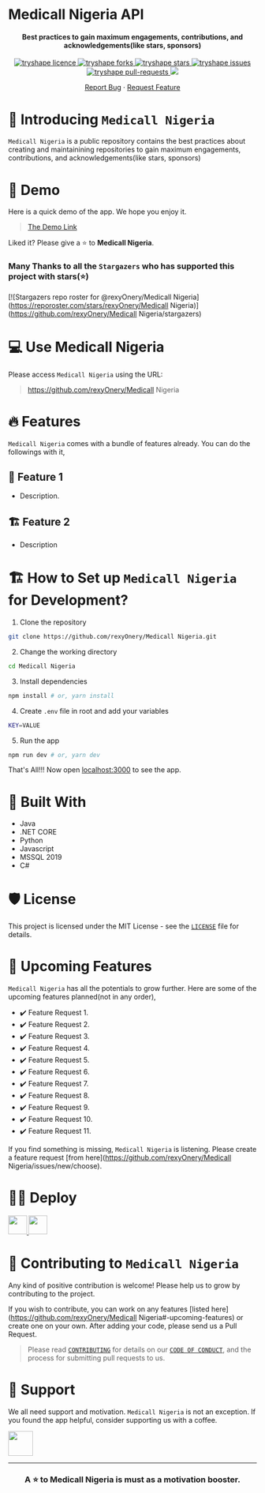 # Medicall Nigeria API
<p align="center">
 
<p/>

<h4 align="center">Best practices to gain maximum engagements, contributions, and acknowledgements(like stars, sponsors)</h4>

<p align="center">
<a href="https://github.com/rexyOnery/Medicall Nigeria/blob/master/LICENSE" target="blank">
<img src="https://img.shields.io/github/license/rexyOnery/Medicall Nigeria?style=flat-square" alt="tryshape licence" />
</a>
<a href="https://github.com/rexyOnery/Medicall Nigeria/fork" target="blank">
<img src="https://img.shields.io/github/forks/rexyOnery/Medicall Nigeria?style=flat-square" alt="tryshape forks"/>
</a>
<a href="https://github.com/rexyOnery/Medicall Nigeria/stargazers" target="blank">
<img src="https://img.shields.io/github/stars/rexyOnery/Medicall Nigeria?style=flat-square" alt="tryshape stars"/>
</a>
<a href="https://github.com/rexyOnery/Medicall Nigeria/issues" target="blank">
<img src="https://img.shields.io/github/issues/rexyOnery/Medicall Nigeria?style=flat-square" alt="tryshape issues"/>
</a>
<a href="https://github.com/rexyOnery/Medicall Nigeria/pulls" target="blank">
<img src="https://img.shields.io/github/issues-pr/rexyOnery/Medicall Nigeria?style=flat-square" alt="tryshape pull-requests"/>
</a>
<a href="https://twitter.com/intent/tweet?text=👋%20Check%20this%20amazing%20repo%20https://github.com/rexyOnery/Medicall Nigeria,%20created%20by%20@tapasadhikary%20and%20friends%0A%0A%23DEVCommunity%20%23100DaysOfCode"><img src="https://img.shields.io/twitter/url?label=Share%20on%20Twitter&style=social&url=https%3A%2F%2Fgithub.com%2Fatapas%2FMedicall Nigeria"></a>

<p align="center">
    <a href="https://github.com/TryShape/tryshape/issues/new/choose">Report Bug</a>
    ·
    <a href="https://github.com/TryShape/tryshape/issues/new/choose">Request Feature</a>
</p>

# 👋 Introducing `Medicall Nigeria`
`Medicall Nigeria` is a public repository contains the best practices about creating and maintainining repositories to gain maximum engagements, contributions, and acknowledgements(like stars, sponsors)

# 🚀 Demo
Here is a quick demo of the app. We hope you enjoy it.

> [The Demo Link](https://tapasadhikary.com)

Liked it? Please give a ⭐️ to <b>Medicall Nigeria</b>.

### Many Thanks to all the `Stargazers` who has supported this project with stars(⭐)

[![Stargazers repo roster for @rexyOnery/Medicall Nigeria](https://reporoster.com/stars/rexyOnery/Medicall Nigeria)](https://github.com/rexyOnery/Medicall Nigeria/stargazers)

# 💻 Use Medicall Nigeria
Please access `Medicall Nigeria` using the URL:

> https://github.com/rexyOnery/Medicall Nigeria

# 🔥 Features
`Medicall Nigeria` comes with a bundle of features already. You can do the followings with it,

## 🔢 Feature 1
 - Description.

## 🏗️ Feature 2
- Description

# 🏗️ How to Set up `Medicall Nigeria` for Development?

1. Clone the repository

```bash
git clone https://github.com/rexyOnery/Medicall Nigeria.git
```

2. Change the working directory

```bash
cd Medicall Nigeria
```

3. Install dependencies

```bash
npm install # or, yarn install
```

4. Create `.env` file in root and add your variables

```bash
KEY=VALUE
```

5. Run the app

```bash
npm run dev # or, yarn dev
```

That's All!!! Now open [localhost:3000](http://localhost:3000/) to see the app.

# 🍔 Built With
- Java
- .NET CORE
- Python
- Javascript
- MSSQL 2019
- C#
  

# 🛡️ License
This project is licensed under the MIT License - see the [`LICENSE`](LICENSE) file for details.

# 🦄 Upcoming Features
`Medicall Nigeria` has all the potentials to grow further. Here are some of the upcoming features planned(not in any order),

- ✔️ Feature Request 1.
- ✔️ Feature Request 2.
- ✔️ Feature Request 3.
- ✔️ Feature Request 4.
- ✔️ Feature Request 5.
- ✔️ Feature Request 6.
- ✔️ Feature Request 7.
- ✔️ Feature Request 8.
- ✔️ Feature Request 9.
- ✔️ Feature Request 10.
- ✔️ Feature Request 11.

If you find something is missing, `Medicall Nigeria` is listening. Please create a feature request [from here](https://github.com/rexyOnery/Medicall Nigeria/issues/new/choose).

# 🏃‍♀️ Deploy

<a href="https://vercel.com/new/project?template=https://github.com/rexyOnery/Medicall Nigeria">
<img src="https://vercel.com/button" height="37.5px" />
</a>
<a href="https://app.netlify.com/start/deploy?repository=https://github.com/rexyOnery/Medicall Nigeria">
<img src="https://www.netlify.com/img/deploy/button.svg" height="37.5px" />
</a>


# 🤝 Contributing to `Medicall Nigeria`
Any kind of positive contribution is welcome! Please help us to grow by contributing to the project.

If you wish to contribute, you can work on any features [listed here](https://github.com/rexyOnery/Medicall Nigeria#-upcoming-features) or create one on your own. After adding your code, please send us a Pull Request.

> Please read [`CONTRIBUTING`](CONTRIBUTING.md) for details on our [`CODE OF CONDUCT`](CODE_OF_CONDUCT.md), and the process for submitting pull requests to us.

# 🙏 Support

We all need support and motivation. `Medicall Nigeria` is not an exception. If you found the app helpful, consider supporting us with a coffee.

<a href="https://www.buymeacoffee.com/sylvesterameh">
    <img src="https://cdn.buymeacoffee.com/buttons/v2/default-yellow.png" height="50px">
</a>

---

<h3 align="center">
A ⭐️ to <b>Medicall Nigeria</b> is must as a motivation booster.
</h3>

  

